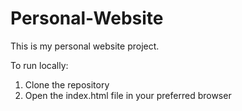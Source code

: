 # Personal-Website
This is my personal website project. 

To run locally: 
1. Clone the repository
2. Open the index.html file in your preferred browser
